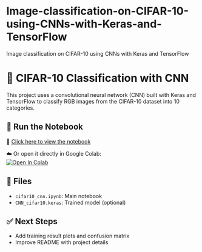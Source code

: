 # Image-classification-on-CIFAR-10-using-CNNs-with-Keras-and-TensorFlow
Image classification on CIFAR-10 using CNNs with Keras and TensorFlow
# 🧠 CIFAR-10 Classification with CNN

This project uses a convolutional neural network (CNN) built with Keras and TensorFlow to classify RGB images from the CIFAR-10 dataset into 10 categories.

## 🚀 Run the Notebook

📓 [Click here to view the notebook](cifar10_cnn.ipynb)

☁️ Or open it directly in Google Colab:  
[![Open In Colab](https://colab.research.google.com/assets/colab-badge.svg)](https://colab.research.google.com/github/parmida2b/cnn-cifar10-classification/blob/main/cifar10_cnn.ipynb)

## 📁 Files

- `cifar10_cnn.ipynb`: Main notebook
- `CNN_cifar10.keras`: Trained model (optional)

## ✅ Next Steps

- Add training result plots and confusion matrix
- Improve README with project details
